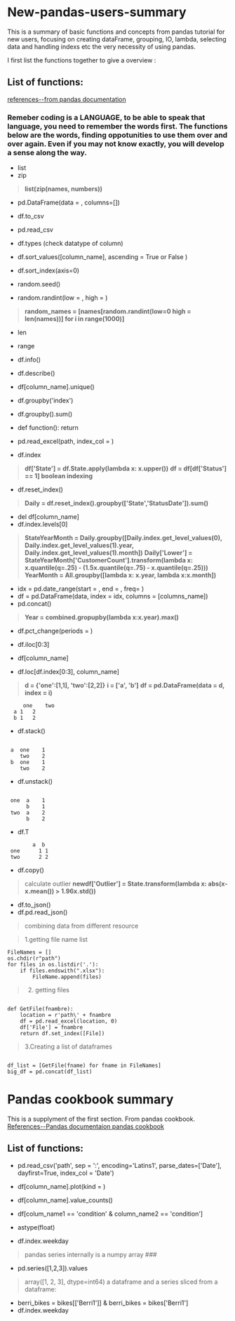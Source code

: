 # New-pandas-users-summary
This is a summary of basic functions and concepts from pandas tutorial for new users, focusing on creating dataFrame, grouping, IO, lambda, selecting data and handling indexs etc the very necessity of using pandas. 

I first list the functions together to give a overview :
## List of functions:
[references--from pandas documentation](https://pandas.pydata.org/pandas-docs/version/0.15/tutorials.html)
### **Remeber coding is a LANGUAGE, to be able to speak that language, you need to remember the words first. The functions below are the words, finding oppotunities to use them over and over again. Even if you may not know exactly, you will develop a sense along the way.** 

- list
- zip
> **list(zip(names, numbers))**
- pd.DataFrame(data = , columns=[])
- df.to_csv
- pd.read_csv
- df.types (check datatype of column)
- df.sort_values([column_name], ascending = True or False )
- df.sort_index(axis=0)

- random.seed()
- random.randint(low = , high = )

> **random_names = [names[random.randint(low=0 high = len(names))] for i in range(1000)]**

- len
- range
- df.info()
- df.describe()
- df[column_name].unique()

- df.groupby('index')
- df.groupby().sum()

- def function():
   return

- pd.read_excel(path, index_col = )
- df.index

> **df['State'] = df.State.apply(lambda x: x.upper())**
> **df = df[df['Status'] == 1] boolean indexing**

- df.reset_index()
> **Daily = df.reset_index().groupby(['State','StatusDate']).sum()**

- del df[column_name]
- df.index.levels[0]

> **StateYearMonth = Daily.groupby([Daily.index.get_level_values(0), Daily.index.get_level_values(1).year, Daily.index.get_level_values(1).month])**
> **Daily['Lower'] = StateYearMonth['CustomerCount'].transform(lambda x: x.quantile(q=.25) - (1.5x.quantile(q=.75) - x.quantile(q=.25)))**
> **YearMonth = All.groupby([lambda x: x.year, lambda x:x.month])**

- idx = pd.date_range(start = , end = , freq= )
- df = pd.DataFrame(data, index = idx, columns = [columns_name])
- pd.concat()
> **Year = combined.gropupby(lambda x:x.year).max()**
- df.pct_change(periods = )

- df.iloc[0:3]
- df[column_name]
- df.loc[df.index[0:3], column_name]

> **d = {'one':[1,1], 'two':[2,2]}**
> **i = ['a', 'b']**
> **df = pd.DataFrame(data = d, index = i)**


```
     one	two
  a	1	2
  b	1	2
```

- df.stack()

```

 a  one    1
    two    2
 b  one    1
    two    2
```

- df.unstack()

```

 one  a    1
      b    1
 two  a    2
      b    2
```

- df.T

```
        a  b
 one	  1	1
 two	  2	2
```

- df.copy()

> calculate outlier
> **newdf['Outlier'] = State.transform(lambda x: abs(x-x.mean()) > 1.96x.std())**
- df.to_json()
- df.pd.read_json()
> combining data from different resource

> 1.getting file name list


```
FileNames = []
os.chdir(r"path")
for files in os.listdir('.'):
    if files.endswith(".xlsx"):
        FileName.append(files)
```

>2. getting files

```

def GetFile(fnambre):
    location = r'path\' + fnambre
    df = pd.read_excel(location, 0)
    df['File'] = fnambre
    return df.set_index([File])
```

>3.Creating a list of dataframes

```

df_list = [GetFile(fname) for fname in FileNames]
big_df = pd.concat(df_list)
```

# Pandas cookbook summary
This is a supplyment of the first section. From pandas cookbook. 
[References--Pandas documentaion pandas cookbook](https://nbviewer.jupyter.org/github/jvns/pandas-cookbook/blob/v0.1/cookbook/Chapter%201%20-%20Reading%20from%20a%20CSV.ipynb)
## List of functions:
- pd.read_csv('path', sep = ':', encoding='Latins1', parse_dates=['Date'], dayfirst=True, index_col = 'Date')
- df[column_name].plot(kind = )
- df[column_name].value_counts()
- df[colum_name1 == 'condition' & column_name2 == 'condition']

- astype(float)
- df.index.weekday

> pandas series internally is a numpy array ###
- pd.series([1,2,3]).values
> array([1, 2, 3], dtype=int64)
> a dataframe and a series sliced from a dataframe:
- berri_bikes = bikes[['Berri1']]  &  berri_bikes = bikes['Berri1']
- df.index.weekday


